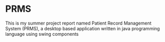 # PRMS
This is my summer project report named Patient Record Management System (PRMS), a desktop based application written in java programming language using swing components
